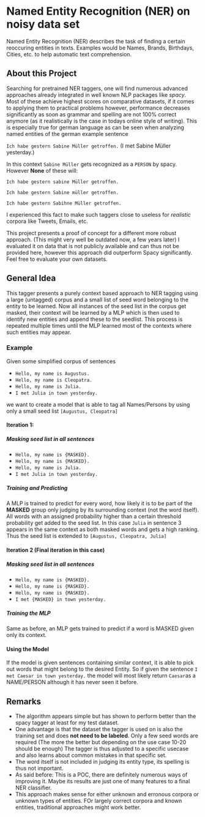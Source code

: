 # Named Entity Recognition (NER) on noisy data set

Named Entity Recognition (NER) describes the task of finding a certain reoccuring entities in texts.
Examples would be Names, Brands, Birthdays, Cities, etc. to help automatic text comprehension.

## About this Project
Searching for pretrained NER taggers, one will find numerous 
advanced approaches already integrated in well known NLP packages like *spacy*. 
Most of these achieve highest scores on comparative datasets, if it comes to applying them to practical
problems however, performance decreases significantly as soon as grammar and spelling are not 100% correct anymore
(as it realistically is the case in todays online style of writing).
This is especially true for german language as can be seen when analyzing named entities of the german example sentence

`Ich habe gestern Sabine Müller getroffen.` (I met Sabine Müller yesterday.)

In this context `Sabine Müller` gets recognized as a `PERSON` by spacy. However **None** of these will:

`Ich habe gestern sabine Müller getroffen.`

`Ich habe gestern Sabine müller getroffen.`

`Ich habe gestern Sabihne Müller getroffen.`

I experienced this fact to make such taggers close to useless for *realistic* corpora like Tweets, Emails, etc.

This project presents a proof of concept for a different more robust approach. (This might very well be outdated now, a few years later)
I evaluated it on data that is not publicly available and can thus not be provided here, however this approach did outperform
Spacy significantly. Feel free to evaluate your own datasets.

## General Idea
This tagger presents a purely context based approach to NER tagging using a large (untagged) corpus and a small list of 
seed word belonging to the entity to be learned.
Now all instances of the seed list in the corpus get masked, their context will be learned by a MLP
which is then used to identify new entities and append these to the seedlist. This process is repeated multiple times
until the MLP learned most of the contexts where such entities may appear.

### Example
Given some simplified corpus of sentences

* `Hello, my name is Augustus.`
* `Hello, my name is Cleopatra.`
* `Hello, my name is Julia.`
* `I met Julia in town yesterday.`

we want to create a model that is able to tag all Names/Persons by using only a small 
seed list `[Augustus, Cleopatra]`

#### Iteration 1:
##### Masking seed list in all sentences
* `Hello, my name is {MASKED}.`
* `Hello, my name is {MASKED}.`
* `Hello, my name is Julia.`
* `I met Julia in town yesterday.`

##### Training and Predicting
A MLP is trained to predict for every word, how likely it is to be part of the **MASKED** group
only judging by its surrounding context (not the word itself). All words with an assigned probability higher than a certain threshold probability
get added to the seed list. In this case `Julia` in sentence 3 appears in the same context as both masked words and gets a high ranking.
Thus the seed list is extended to `[Augustus, Cleopatra, Julia]`

#### Iteration 2 (Final iteration in this case)
##### Masking seed list in all sentences
* `Hello, my name is {MASKED}.`
* `Hello, my name is {MASKED}.`
* `Hello, my name is {MASKED}.`
* `I met {MASKED} in town yesterday.`

##### Training the MLP
Same as before, an MLP gets trained to predict if a word is MASKED given only its context.

#### Using the Model
If the model is given sentences containing similar context, it is able to pick out words that might belong 
to the desired Entity. 
So if given the sentence `I met Caesar in town yesterday.` the model will most likely return `Caesar`as a NAME/PERSON 
although it has never seen it before.

## Remarks
* The algorithm appears simple but has shown to perform better than the spacy tagger at least for my test dataset.
* One advantage is that the dataset the tagger is used on is also the training set and does **not need to be labeled**.
Only a few seed words are required (The more the better but depending on the use case 10-20 should be enough)
The tagger is thus adjusted to a specific usecase and also learns about common mistakes in that specific set.
* The word itself is not included in judging its entity type, its spelling is thus not important.
* As said before: This is a POC, there are definitely numerous ways of improving it. Maybe its results are just one of many
features to a final NER classifier.
* This approach makes sense for either unknown and erronous corpora or unknown types of entities. FOr largely correct 
corpora and known entities, traditional approaches might work better.



